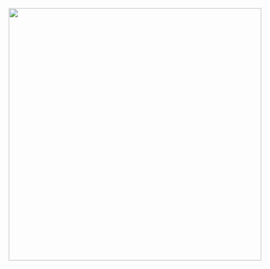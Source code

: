 
<p align="center">
  <img width="500" height="500" src="https://i.ibb.co/nmsKkvp/Getting-Coffee-pana.png">
</p>
